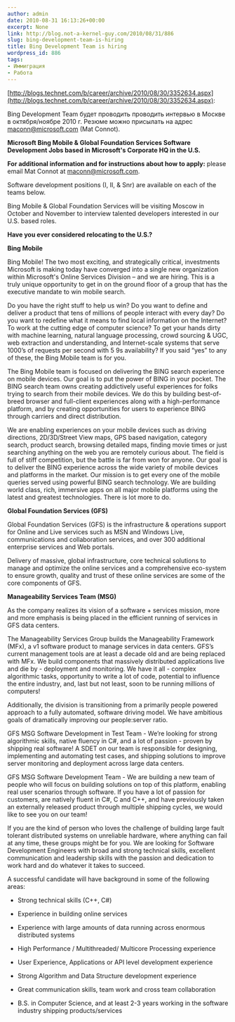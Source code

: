 ```yaml
---
author: admin
date: 2010-08-31 16:13:26+00:00
excerpt: None
link: http://blog.not-a-kernel-guy.com/2010/08/31/886
slug: bing-development-team-is-hiring
title: Bing Development Team is hiring
wordpress_id: 886
tags:
- Иммиграция
- Работа
---
```


[http://blogs.technet.com/b/career/archive/2010/08/30/3352634.aspx](http://blogs.technet.com/b/career/archive/2010/08/30/3352634.aspx):

Bing Development Team будет проводить проводить интервью в Москве в октября/ноябре 2010 г. Резюме можно присылать на адрес [maconn@microsoft.com](mailto:maconn@microsoft.com) (Mat Connot).

**Microsoft Bing Mobile & Global Foundation Services Software Development Jobs based in Microsoft's Corporate HQ in the U.S.**

**For additional information and for instructions about how to apply:** please email Mat Connot at [maconn@microsoft.com](mailto:maconn@microsoft.com).

Software development positions (I, II, & Snr) are available on each of the teams below.

Bing Mobile & Global Foundation Services will be visiting Moscow in October and November to interview talented developers interested in our U.S. based roles.

**Have you ever considered relocating to the U.S.?**

**Bing Mobile**

Bing Mobile! The two most exciting, and strategically critical, investments Microsoft is making today have converged into a single new organization within Microsoft's Online Services Division – and we are hiring.  This is a truly unique opportunity to get in on the ground floor of a group that has the executive mandate to win mobile search. 

Do you have the right stuff to help us win? Do you want to define and deliver a product that tens of millions of people interact with every day? Do you want to redefine what it means to find local information on the Internet? To work at the cutting edge of computer science? To get your hands dirty with machine learning, natural language processing, crowd sourcing & UGC, web extraction and understanding, and Internet-scale systems that serve 1000’s of requests per second with 5 9s availability? If you said “yes” to any of these, the Bing Mobile team is for you.

The Bing Mobile team is focused on delivering the BING search experience on mobile devices. Our goal is to put the power of BING in your pocket. The BING search team owns creating addictively useful experiences for folks trying to search from their mobile devices. We do this by building best-of-breed browser and full-client experiences along with a high-performance platform, and by creating opportunities for users to experience BING through carriers and direct distribution.

We are enabling experiences on your mobile devices such as driving directions, 2D/3D/Street View maps, GPS based navigation, category search, product search, browsing detailed maps, finding movie times or just searching anything on the web you are remotely curious about. The field is full of stiff competition, but the battle is far from won for anyone. Our goal is to deliver the BING experience across the wide variety of mobile devices and platforms in the market. Our mission is to get every one of the mobile queries served using powerful BING search technology. We are building world class, rich, immersive apps on all major mobile platforms using the latest and greatest technologies. There is lot more to do.

**Global Foundation Services (GFS)**

Global Foundation Services (GFS) is the infrastructure & operations support for Online and Live services such as MSN and Windows Live, communications and collaboration services, and over 300 additional enterprise services and Web portals.  

Delivery of massive, global infrastructure, core technical solutions to manage and optimize the online services and a comprehensive eco-system to ensure growth, quality and trust of these online services are some of the core components of GFS.

**Manageability Services Team (MSG)**

As the company realizes its vision of a software + services mission, more and more emphasis is being placed in the efficient running of services in GFS data centers. 

The Manageability Services Group builds the Manageability Framework (MFx), a v1 software product to manage services in data centers. GFS’s current management tools are at least a decade old and are being replaced with MFx.  We build components that massively distributed applications live and die by - deployment and monitoring. We have it all - complex algorithmic tasks, opportunity to write a lot of code, potential to influence the entire industry, and, last but not least, soon to be running millions of computers!

Additionally, the division is transitioning from a primarily people powered approach to a fully automated, software driving model.  We have ambitious goals of dramatically improving our people:server ratio.

GFS MSG Software Development in Test Team - We’re looking for strong algorithmic skills, native fluency in C#, and a lot of passion - proven by shipping real software!  A SDET on our team is responsible for designing, implementing and automating test cases, and shipping solutions to improve server monitoring and deployment across large data centers.

GFS MSG Software Development Team - We are building a new team of people who will focus on building solutions on top of this platform, enabling real user scenarios through software.  If you have a lot of passion for customers, are natively fluent in C#, C and C++, and have previously taken an externally released product through multiple shipping cycles, we would like to see you on our team!

If you are the kind of person who loves the challenge of building large fault tolerant distributed systems on unreliable hardware, where anything can fail at any time, these groups might be for you. We are looking for Software Development Engineers with broad and strong technical skills, excellent communication and leadership skills with the passion and dedication to work hard and do whatever it takes to succeed.

A successful candidate will have background in some of the following areas:

  * Strong technical skills (C++, C#)

  * Experience in building online services

  * Experience with large amounts of data running across enormous distributed systems

  * High Performance / Multithreaded/ Multicore Processing experience

  * User Experience, Applications or API level development experience

  * Strong Algorithm and Data Structure development experience

  * Great communication skills, team work and cross team collaboration

  * B.S. in Computer Science, and at least 2-3 years working in the software industry shipping products/services
